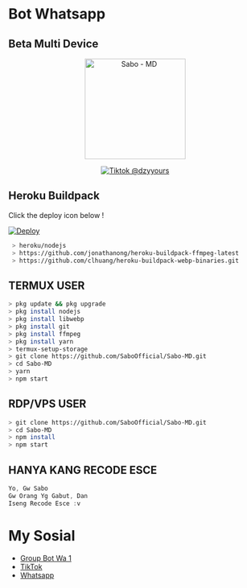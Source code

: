 # Bot Whatsapp
## Beta Multi Device 

<p align="center">
<img src="https://encrypted-tbn0.gstatic.com/images?q=tbn:ANd9GcTGJDcHPHsij7anNGZCHUw3xdzpsjSOWm17d_U7rFrXxpoxESk1tEbwJ_Zk&s=10" alt="Sabo - MD" width="200"/>

<p align="center">
    <a href="https://github.com/SaboOfficial">
        <img
            src="https://readme-typing-svg.herokuapp.com?size=15&width=300&lines=Created+By+Sabo+Official"
            alt="Tiktok @dzyyours"
        />
    </a>
</p>

## Heroku Buildpack

Click the deploy icon below !

[![Deploy](https://www.herokucdn.com/deploy/button.svg)](https://heroku.com/deploy?template=https://github.com/SaboOfficial/Sabo-MD)

```bash
 > heroku/nodejs
 > https://github.com/jonathanong/heroku-buildpack-ffmpeg-latest
 > https://github.com/clhuang/heroku-buildpack-webp-binaries.git
```

## TERMUX USER
```bash
> pkg update && pkg upgrade
> pkg install nodejs
> pkg install libwebp
> pkg install git
> pkg install ffmpeg
> pkg install yarn
> termux-setup-storage
> git clone https://github.com/SaboOfficial/Sabo-MD.git
> cd Sabo-MD
> yarn
> npm start
```

## RDP/VPS USER
```bash 
> git clone https://github.com/SaboOfficial/Sabo-MD.git
> cd Sabo-MD
> npm install
> npm start
```
## HANYA KANG RECODE ESCE
```tes
Yo, Gw Sabo
Gw Orang Yg Gabut, Dan 
Iseng Recode Esce :v
```

# My Sosial
- [Group Bot Wa 1](https://chat.whatsapp.com/BXRH5ApRnbaHm6ULbPuG4d)
- [TikTok ](https://tiktok.com/@dzyyours)
- [Whatsapp ](https://wa.me/628815952469)
